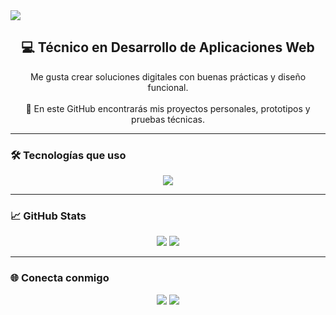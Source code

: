<!-- Banner opcional -->
<img src="https://capsule-render.vercel.app/api?type=waving&color=0:4B6CB7,100:182848&height=200&section=header&text=¡Hola,%20soy%20Nacho!&fontSize=40&fontColor=ffffff&animation=fadeIn" />

<h2 align="center">💻 Técnico en Desarrollo de Aplicaciones Web</h2>

<p align="center">
  Me gusta crear soluciones digitales con buenas prácticas y diseño funcional.  
  <br><br>
  🚀 En este GitHub encontrarás mis proyectos personales, prototipos y pruebas técnicas.
</p>

---

### 🛠️ Tecnologías que uso
<p align="center">
  <img src="https://skillicons.dev/icons?i=html,css,js,php,mysql,bootstrap,git" />
</p>

---

### 📈 GitHub Stats
<div align="center">
  <img src="https://github-readme-stats.vercel.app/api?username=nachofdez04&show_icons=true&theme=tokyonight" />
  <img src="https://github-readme-streak-stats.herokuapp.com/?user=nachofdez04&theme=tokyonight" />
</div>

---

### 🌐 Conecta conmigo
<p align="center">
  <a href="https://www.linkedin.com/in/nachofdez04"><img src="https://img.shields.io/badge/LinkedIn-blue?style=for-the-badge&logo=linkedin" /></a>
  <a href="mailto:nachofdez04@ejemplo.com"><img src="https://img.shields.io/badge/Email-red?style=for-the-badge&logo=gmail" /></a>
</p>
